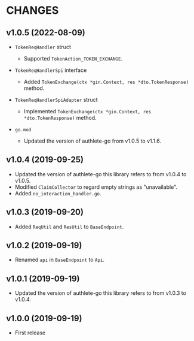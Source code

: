 CHANGES
=======

v1.0.5 (2022-08-09)
-------------------

- `TokenReqHandler` struct
    * Supported `TokenAction_TOKEN_EXCHANGE`.

- `TokenReqHandlerSpi` interface
    * Added `TokenExchange(ctx *gin.Context, res *dto.TokenResponse)` method.

- `TokenReqHandlerSpiAdapter` struct
    * Implemented `TokenExchange(ctx *gin.Context, res *dto.TokenResponse)` method.

- `go.mod`
    * Updated the version of authlete-go from v1.0.5 to v1.1.6.

v1.0.4 (2019-09-25)
-------------------

- Updated the version of authlete-go this library refers to from v1.0.4 to v1.0.5.
- Modified `ClaimCollector` to regard empty strings as "unavailable".
- Added `no_interaction_handler.go`.

v1.0.3 (2019-09-20)
-------------------

- Added `ReqUtil` and `ResUtil` to `BaseEndpoint`.

v1.0.2 (2019-09-19)
-------------------

- Renamed `api` in `BaseEndpoint` to `Api`.

v1.0.1 (2019-09-19)
-------------------

- Updated the version of authlete-go this library refers to from v1.0.3 to v1.0.4.

v1.0.0 (2019-09-19)
-------------------

- First release
